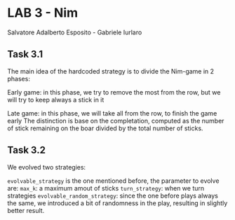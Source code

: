 # LAB 3 - Nim
Salvatore Adalberto Esposito - Gabriele Iurlaro
## Task 3.1
The main idea of the hardcoded strategy is to divide the Nim-game in 2 phases:

Early game: in this phase, we try to remove the most from the row, but we will try to keep always a stick in it

Late game: in this phase, we will take all from the row, to finish the game early
The distinction is base on the completation, computed as the number of stick remaining on the boar divided by the total number of sticks.

## Task 3.2
We evolved two strategies:

`evolvable_strategy` is the one mentioned before, the parameter to evolve are:
`max_k`: a maximum amout of sticks
`turn_strategy`: when we turn strategies
`evolvable_random_strategy`: since the one before plays always the same, we introduced a bit of randomness in the play, resulting in slightly better result.


